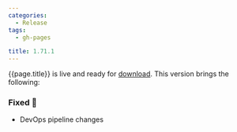 ```yaml
---
categories:
  - Release
tags:
  - gh-pages

title: 1.71.1
---
```


{{page.title}} is live and ready for [download](https://github.com/MaibornWolff/codecharta/releases/tag/{{page.title}}). This version brings the following:

### Fixed 🐞

- DevOps pipeline changes
